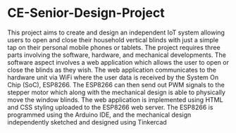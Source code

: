# CE-Senior-Design-Project

This project aims to create and design an independent IoT system allowing users to open and close their household vertical blinds with just a simple tap on their personal mobile phones or tablets. The project requires three parts involving the software, hardware, and mechanical developments. The software aspect involves a web application which allows the user to open or close the blinds as they wish. The web application communicates to the hardware unit via WiFi where the user data is received by the System On Chip (SoC), ESP8266. The ESP8266 can then send out PWM signals to the stepper motor which along with the mechanical design is able to physically move the window blinds. The web application is implemented using HTML and CSS styling uploaded to the ESP8266 web server. The ESP8266 is programmed using the Arduino IDE, and the mechanical design independently sketched and designed using Tinkercad
